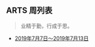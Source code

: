 ## ARTS 周列表
>业精于勤，行成于思。

- [2019年7月7日～2019年7月13日](https://github.com/xttgithub/blog/blob/master/pub/article/md/arts/arts1.md)


